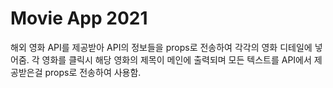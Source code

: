 # Movie App 2021

해외 영화 API를 제공받아 API의 정보들을 props로 전송하여 각각의 영화 디테일에 넣어줌.
각 영화를 클릭시 해당 영화의 제목이 메인에 출력되며 모든 텍스트를 API에서 제공받은걸 props로 전송하여 사용함.
